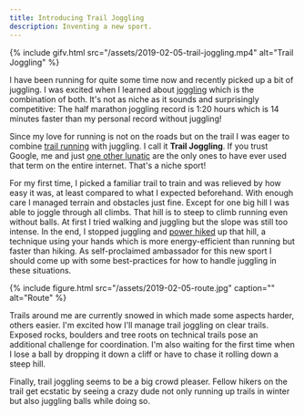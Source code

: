 ```yaml
---
title: Introducing Trail Joggling
description: Inventing a new sport.
---
```


{% include gifv.html src="/assets/2019-02-05-trail-joggling.mp4" alt="Trail Joggling" %}

I have been running for quite some time now and recently picked up a bit of juggling. I was excited when I learned about [joggling](https://en.wikipedia.org/wiki/Joggling) which is the combination of both. <!--more--> It's not as niche as it sounds and surprisingly competitive: The half marathon joggling record is 1:20 hours which is 14 minutes faster than my personal record without juggling!

Since my love for running is not on the roads but on the trail I was eager to combine [trail running](https://en.wikipedia.org/wiki/Trail_running) with juggling. I call it **Trail Joggling**. If you trust Google, me and just [one other lunatic](https://acrotrekker.com/2016/02/26/joggling-the-looper-bowl/) are the only ones to have ever used that term on the entire internet. That's a niche sport!

For my first time, I picked a familiar trail to train and was relieved by how easy it was, at least compared to what I expected beforehand. With enough care I managed terrain and obstacles just fine. Except for one big hill I was able to joggle through all climbs. That hill is to steep to climb running even without balls. At first I tried walking and juggling but the slope was still too intense. In the end, I stopped juggling and [power hiked](http://www.thelongrun.com.au/the-art-of-power-hiking/) up that hill, a technique using your hands which is more energy-efficient than running but faster than hiking. As self-proclaimed ambassador for this new sport I should come up with some best-practices for how to handle juggling in these situations.


{% include figure.html src="/assets/2019-02-05-route.jpg" caption="" alt="Route" %}

Trails around me are currently snowed in which made some aspects harder, others easier. I'm excited how I'll manage trail joggling on clear trails. Exposed rocks, boulders and tree roots on technical trails pose an additional challenge for coordination. I'm also waiting for the first time when I lose a ball by dropping it down a cliff or have to chase it rolling down a steep hill.

Finally, trail joggling seems to be a big crowd pleaser. Fellow hikers on the trail get ecstatic by seeing a crazy dude not only running up trails in winter but also juggling balls while doing so.

